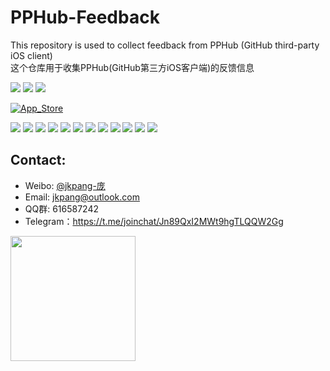 # PPHub-Feedback
This repository is used to collect feedback from PPHub (GitHub third-party iOS client)   
这个仓库用于收集PPHub(GitHub第三方iOS客户端)的反馈信息

![](https://img.shields.io/itunes/v/1314212521.svg) ![](https://img.shields.io/badge/platform-iOS10+-orange.svg) [![](https://img.shields.io/badge/weibo-jkpang--%E5%BA%9E-red.svg)](http://weibo.com/jkpang)

[![App_Store](https://github.com/jkpang/PPHub-Feedback/blob/master/Resource/Download_on_the_App_Store_135x40.svg)](https://itunes.apple.com/cn/app/PPHub%20For%20GitHub/id1314212521?mt=8)

[![](https://github.com/jkpang/PPHub-Feedback/blob/master/Resource/iPhone_s1.png)](https://github.com/jkpang/PPHub-Feedback/blob/master/Resource/iPhone_b1.png)
[![](https://github.com/jkpang/PPHub-Feedback/blob/master/Resource/iPhone_s2.png)](https://github.com/jkpang/PPHub-Feedback/blob/master/Resource/iPhone_b2.png)
[![](https://github.com/jkpang/PPHub-Feedback/blob/master/Resource/iPhone_s3.png)](https://github.com/jkpang/PPHub-Feedback/blob/master/Resource/iPhone_b3.png)
[![](https://github.com/jkpang/PPHub-Feedback/blob/master/Resource/iPhone_s4.png)](https://github.com/jkpang/PPHub-Feedback/blob/master/Resource/iPhone_b4.png)
[![](https://github.com/jkpang/PPHub-Feedback/blob/master/Resource/iPhone_s5.png)](https://github.com/jkpang/PPHub-Feedback/blob/master/Resource/iPhone_b5.png)
[![](https://github.com/jkpang/PPHub-Feedback/blob/master/Resource/iPhone_s6.png)](https://github.com/jkpang/PPHub-Feedback/blob/master/Resource/iPhone_b6.png)
[![](https://github.com/jkpang/PPHub-Feedback/blob/master/Resource/iPhone_s7.png)](https://github.com/jkpang/PPHub-Feedback/blob/master/Resource/iPhone_b7.png)
[![](https://github.com/jkpang/PPHub-Feedback/blob/master/Resource/iPhone_s8.png)](https://github.com/jkpang/PPHub-Feedback/blob/master/Resource/iPhone_b8.png)
[![](https://github.com/jkpang/PPHub-Feedback/blob/master/Resource/iPhone_s9.png)](https://github.com/jkpang/PPHub-Feedback/blob/master/Resource/iPhone_b9.png)
[![](https://github.com/jkpang/PPHub-Feedback/blob/master/Resource/iPhone_s10.png)](https://github.com/jkpang/PPHub-Feedback/blob/master/Resource/iPhone_b10.png)
[![](https://github.com/jkpang/PPHub-Feedback/blob/master/Resource/iPhone_s11.png)](https://github.com/jkpang/PPHub-Feedback/blob/master/Resource/iPhone_b11.png)
[![](https://github.com/jkpang/PPHub-Feedback/blob/master/Resource/iPhone_s12.png)](https://github.com/jkpang/PPHub-Feedback/blob/master/Resource/iPhone_b12.png)

## Contact:
* Weibo: [@jkpang-庞](http://weibo.com/jkpang)
* Email: jkpang@outlook.com
* QQ群:   616587242
* Telegram：https://t.me/joinchat/Jn89QxI2MWt9hgTLQQW2Gg

<img src="https://github.com/jkpang/PPHub-Feedback/blob/master/Resource/PPHub_qq_group.jpg" width = "200" align=left />


